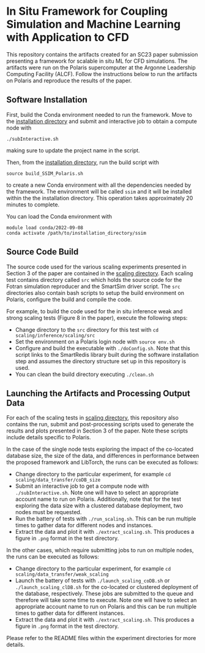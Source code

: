 # In Situ Framework for Coupling Simulation and Machine Learning with Application to CFD

This repository contains the artifacts created for an SC23 paper submission presenting a framework for scalable in situ ML for CFD simulations.
The artifacts were run on the Polaris supercomputer at the Argonne Leadership Computing Facility (ALCF).
Follow the instructions below to run the artifacts on Polaris and reproduce the results of the paper.

## Software Installation
First, build the Conda environment needed to run the framework.
Move to the [installation directory](./installation) and submit and interactive job to obtain a compute node with
```
./subInteractive.sh
```
making sure to update the project name in the script.

Then, from the [installation directory](./installation), run the build script with
```
source build_SSIM_Polaris.sh
```
to create a new Conda environment with all the dependencies needed by the framework.
The environment will be called `ssim` and it will be installed within the the installation directory.
This operation takes approximately 20 minutes to complete.

You can load the Conda environment with 
```
module load conda/2022-09-08
conda activate /path/to/installation_directory/ssim
```


## Source Code Build
The source code used for the various scaling experiments presented in Section 3 of the paper are contained in the [scaling directory](./scaling).
Each scaling test contains directory called `src` which holds the source code for the Fotran simulation reproducer and the SmartSim driver script.
The `src` directories also contain bash scripts to setup the build environment on Polaris, configure the build and compile the code.

For example, to build the code used for the in situ inference weak and strong scaling tests (Figure 8 in the paper), execute the following steps:
- Change directory to the `src` directory for this test with `cd scaling/inference/scaling/src`
- Set the environment on a Polaris login node with `source env.sh`
- Configure and build the executable with `./doConfig.sh`. Note that this script links to the SmartRedis library built during the software installation step and assumes the directory structure set up in this repository is used.
- You can clean the build directory executing `./clean.sh`


## Launching the Artifacts and Processing Output Data
For each of the scaling tests in [scaling directory](./scaling), this repository also contains the run, submit and post-processing scripts used to generate the results and plots presented in Section 3 of the paper. Note these scripts include details specific to Polaris.

In the case of the single node tests exploring the impact of the co-located database size, the size of the data, and differences in performance between the proposed framework and LibTorch, the runs can be executed as follows:
- Change directory to the particular experiment, for example `cd scaling/data_transfer/coDB_size`
- Submit an interactive job to get a compute node with `./subInteractive.sh`. Note one will have to select an appropriate account name to run on Polaris. Additionally, note that for the test exploring the data size with a clustered database deployment, two nodes must be requested.
- Run the battery of tests with `./run_scaling.sh`. This can be run multiple times to gather data for different nodes and instances.
- Extract the data and plot it with `./extract_scaling.sh`. This produces a figure in `.png` format in the test directory.

In the other cases, which require submitting jobs to run on multiple nodes, the runs can be executed as follows:
- Change directory to the particular experiment, for example `cd scaling/data_transfer/weak_scaling`
- Launch the battery of tests with `./launch_scaling_coDB.sh` or `./launch_scaling_clDB.sh` for the co-located or clustered deployment of the database, respectively. These jobs are submitted to the queue and therefore will take some time to execute. Note one will have to select an appropriate account name to run on Polaris and this can be run multiple times to gather data for different instances.
- Extract the data and plot it with `./extract_scaling.sh`. This produces a figure in `.png` format in the test directory.

Please refer to the README files within the experiment directories for more details.


